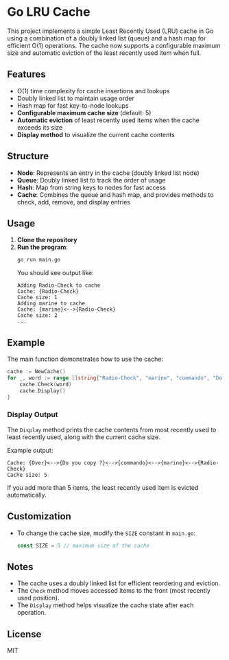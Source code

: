 # Go LRU Cache

This project implements a simple Least Recently Used (LRU) cache in Go using a combination of a doubly linked list (queue) and a hash map for efficient O(1) operations. The cache now supports a configurable maximum size and automatic eviction of the least recently used item when full.

## Features
- O(1) time complexity for cache insertions and lookups
- Doubly linked list to maintain usage order
- Hash map for fast key-to-node lookups
- **Configurable maximum cache size** (default: 5)
- **Automatic eviction** of least recently used items when the cache exceeds its size
- **Display method** to visualize the current cache contents

## Structure
- **Node**: Represents an entry in the cache (doubly linked list node)
- **Queue**: Doubly linked list to track the order of usage
- **Hash**: Map from string keys to nodes for fast access
- **Cache**: Combines the queue and hash map, and provides methods to check, add, remove, and display entries

## Usage

1. **Clone the repository**
2. **Run the program**:
   ```sh
   go run main.go
   ```
   You should see output like:
   ```
   Adding Radio-Check to cache
   Cache: {Radio-Check}
   Cache size: 1
   Adding marine to cache
   Cache: {marine}<-->{Radio-Check}
   Cache size: 2
   ...
   ```

## Example
The main function demonstrates how to use the cache:

```go
cache := NewCache()
for _, word := range []string{"Radio-Check", "marine", "commando", "Do you copy ?", "Over"} {
    cache.Check(word)
    cache.Display()
}
```

### Display Output
The `Display` method prints the cache contents from most recently used to least recently used, along with the current cache size.

Example output:
```
Cache: {Over}<-->{Do you copy ?}<-->{commando}<-->{marine}<-->{Radio-Check}
Cache size: 5
```

If you add more than 5 items, the least recently used item is evicted automatically.

## Customization
- To change the cache size, modify the `SIZE` constant in `main.go`:
  ```go
  const SIZE = 5 // maximum size of the cache
  ```

## Notes
- The cache uses a doubly linked list for efficient reordering and eviction.
- The `Check` method moves accessed items to the front (most recently used position).
- The `Display` method helps visualize the cache state after each operation.

## License
MIT 